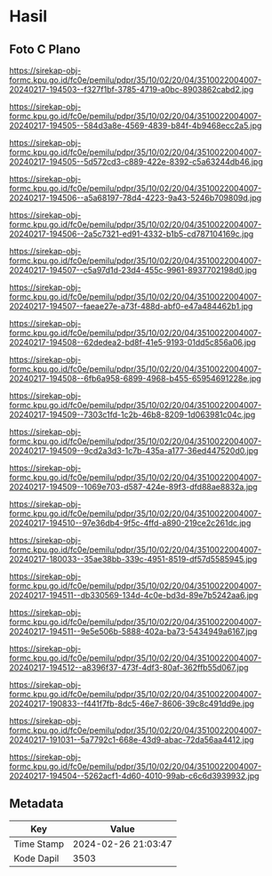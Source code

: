 # Hasil

## Foto C Plano

https://sirekap-obj-formc.kpu.go.id/fc0e/pemilu/pdpr/35/10/02/20/04/3510022004007-20240217-194503--f327f1bf-3785-4719-a0bc-8903862cabd2.jpg

https://sirekap-obj-formc.kpu.go.id/fc0e/pemilu/pdpr/35/10/02/20/04/3510022004007-20240217-194505--584d3a8e-4569-4839-b84f-4b9468ecc2a5.jpg

https://sirekap-obj-formc.kpu.go.id/fc0e/pemilu/pdpr/35/10/02/20/04/3510022004007-20240217-194505--5d572cd3-c889-422e-8392-c5a63244db46.jpg

https://sirekap-obj-formc.kpu.go.id/fc0e/pemilu/pdpr/35/10/02/20/04/3510022004007-20240217-194506--a5a68197-78d4-4223-9a43-5246b709809d.jpg

https://sirekap-obj-formc.kpu.go.id/fc0e/pemilu/pdpr/35/10/02/20/04/3510022004007-20240217-194506--2a5c7321-ed91-4332-b1b5-cd787104169c.jpg

https://sirekap-obj-formc.kpu.go.id/fc0e/pemilu/pdpr/35/10/02/20/04/3510022004007-20240217-194507--c5a97d1d-23d4-455c-9961-8937702198d0.jpg

https://sirekap-obj-formc.kpu.go.id/fc0e/pemilu/pdpr/35/10/02/20/04/3510022004007-20240217-194507--faeae27e-a73f-488d-abf0-e47a484462b1.jpg

https://sirekap-obj-formc.kpu.go.id/fc0e/pemilu/pdpr/35/10/02/20/04/3510022004007-20240217-194508--62dedea2-bd8f-41e5-9193-01dd5c856a06.jpg

https://sirekap-obj-formc.kpu.go.id/fc0e/pemilu/pdpr/35/10/02/20/04/3510022004007-20240217-194508--6fb6a958-6899-4968-b455-65954691228e.jpg

https://sirekap-obj-formc.kpu.go.id/fc0e/pemilu/pdpr/35/10/02/20/04/3510022004007-20240217-194509--7303c1fd-1c2b-46b8-8209-1d063981c04c.jpg

https://sirekap-obj-formc.kpu.go.id/fc0e/pemilu/pdpr/35/10/02/20/04/3510022004007-20240217-194509--9cd2a3d3-1c7b-435a-a177-36ed447520d0.jpg

https://sirekap-obj-formc.kpu.go.id/fc0e/pemilu/pdpr/35/10/02/20/04/3510022004007-20240217-194509--1069e703-d587-424e-89f3-dfd88ae8832a.jpg

https://sirekap-obj-formc.kpu.go.id/fc0e/pemilu/pdpr/35/10/02/20/04/3510022004007-20240217-194510--97e36db4-9f5c-4ffd-a890-219ce2c261dc.jpg

https://sirekap-obj-formc.kpu.go.id/fc0e/pemilu/pdpr/35/10/02/20/04/3510022004007-20240217-180033--35ae38bb-339c-4951-8519-df57d5585945.jpg

https://sirekap-obj-formc.kpu.go.id/fc0e/pemilu/pdpr/35/10/02/20/04/3510022004007-20240217-194511--db330569-134d-4c0e-bd3d-89e7b5242aa6.jpg

https://sirekap-obj-formc.kpu.go.id/fc0e/pemilu/pdpr/35/10/02/20/04/3510022004007-20240217-194511--9e5e506b-5888-402a-ba73-5434949a6167.jpg

https://sirekap-obj-formc.kpu.go.id/fc0e/pemilu/pdpr/35/10/02/20/04/3510022004007-20240217-194512--a8396f37-473f-4df3-80af-362ffb55d067.jpg

https://sirekap-obj-formc.kpu.go.id/fc0e/pemilu/pdpr/35/10/02/20/04/3510022004007-20240217-190833--f441f7fb-8dc5-46e7-8606-39c8c491dd9e.jpg

https://sirekap-obj-formc.kpu.go.id/fc0e/pemilu/pdpr/35/10/02/20/04/3510022004007-20240217-191031--5a7792c1-668e-43d9-abac-72da56aa4412.jpg

https://sirekap-obj-formc.kpu.go.id/fc0e/pemilu/pdpr/35/10/02/20/04/3510022004007-20240217-194504--5262acf1-4d60-4010-99ab-c6c6d3939932.jpg


## Metadata

| Key        | Value               |
| ---------- | ------------------- |
| Time Stamp | 2024-02-26 21:03:47 |
| Kode Dapil | 3503                |



